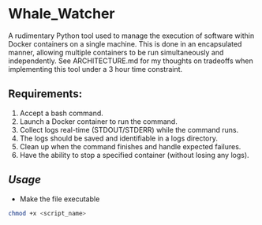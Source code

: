# Whale_Watcher
A rudimentary Python tool used to manage the execution of software within Docker containers on a single machine. This is done in an encapsulated manner, allowing multiple containers to be run simultaneously and independently. See ARCHITECTURE.md for my thoughts on tradeoffs when implementing this tool under a 3 hour time constraint.

## Requirements:

1. Accept a bash command.
1. Launch a Docker container to run the command.
1. Collect logs real-time (STDOUT/STDERR) while the command runs.
1. The logs should be saved and identifiable in a logs directory.
1. Clean up when the command finishes and handle expected failures.
1. Have the ability to stop a specified container (without losing any logs).

## **_Usage_**

* Make the file executable

```bash
chmod +x <script_name>
```
